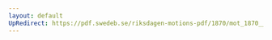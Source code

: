 ```yaml
---
layout: default
UpRedirect: https://pdf.swedeb.se/riksdagen-motions-pdf/1870/mot_1870__ak__00169/mot_1870__ak__00169_002.pdf
---
```

